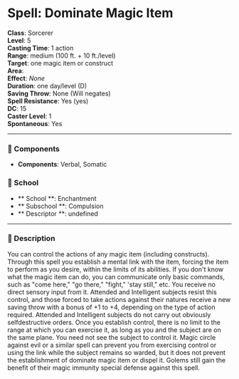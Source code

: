 
# Spell: Dominate Magic Item
**Class**: Sorcerer  
**Level**: 5  
**Casting Time**: 1 action  
**Range**: medium (100 ft. + 10 ft./level)  
**Target**: one magic item or construct  
**Area**:   
**Effect**: _None_  
**Duration**: one day/level (D)  
**Saving Throw**: None (Will negates)  
**Spell Resistance**: Yes (yes)  
**DC**: 15  
**Caster Level**: 1  
**Spontaneous**: Yes

---

### 🔮 Components
- **Components**: Verbal, Somatic

### 🏫 School
- ** School **: Enchantment
- ** Subschool **: Compulsion
- ** Descriptor **: undefined
---

### 📜 Description
You can control the actions of any magic item (including constructs). Through this spell you establish a mental link with the item, forcing the item to perform as you desire, within the limits of its abilities. If you don't know what the magic item can do, you can communicate only basic commands, such as "come here," "go there," "fight," 'stay still," etc. You receive no direct sensory input from it. Attended and Intelligent subjects resist this control, and those forced to take actions against their natures receive a new saving throw with a bonus of +1 to +4, depending on the type of action required. Attended and Intelligent subjects do not carry out obviously selfdestructive orders. Once you establish control, there is no limit to the range at which you can exercise it, as long as you and the subject are on the same plane. You need not see the subject to control it. Magic circle against evil or a similar spell can prevent you from exercising control or using the link while the subject remains so warded, but it does not prevent the establishment of dominate magic item or dispel it. Golems still gain the benefit of their magic immunity special defense against this spell.
